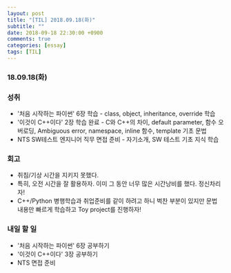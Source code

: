 ```yaml
---
layout: post
title: "[TIL] 2018.09.18(화)"
subtitle: ""
date: 2018-09-18 22:30:00 +0900
comments: true
categories: [essay]
tags: [TIL]
---
```


### 18.09.18(화)
### 성취
  - '처음 시작하는 파이썬' 6장 학습 - class, object, inheritance, override 학습
  - '이것이 C++이다' 2장 학습 완료 - C와 C++의 차이, default parameter, 함수 오버로딩, Ambiguous error, namespace, inline 함수, template 기초 문법
  - NTS SW테스트 엔지니어 직무 면접 준비 - 자기소개, SW 테스트 기초 지식 학습

### 회고
  - 취침/기상 시간을 지키지 못했다.
  - 특히, 오전 시간을 잘 활용하자. 이미 그 동안 너무 많은 시간낭비를 했다. 정신차리자!
  - C++/Python 병행학습과 취업준비를 같이 하려고 하니 벅찬 부분이 있지만 문법 내용만 빠르게 학습하고 Toy project를 진행하자!

### 내일 할 일
  - '처음 시작하는 파이썬' 6장 공부하기
  - '이것이 C++이다' 3장 공부하기
  - NTS 면접 준비
